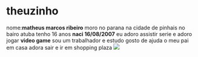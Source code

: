 # theuzinho
nome:**matheus marcos ribeiro**
moro no parana na cidade de pinhais no bairo atuba 
tenho 16 anos 
**naci 16/08/2007**
eu adoro assistir serie e adoro jogar **video game** 
sou um trabalhador  e estudo gosto de ajuda o meu pai em casa 
adora sair e ir em shopping plaza 
![](https://media.tenor.com/wciT7jbJwNEAAAAi/anime-gaming.gif)

